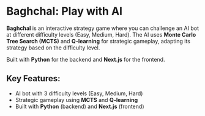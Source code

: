 # Baghchal: Play with AI

**Baghchal** is an interactive strategy game where you can challenge an AI bot at different difficulty levels (Easy, Medium, Hard). The AI uses **Monte Carlo Tree Search (MCTS)** and **Q-learning** for strategic gameplay, adapting its strategy based on the difficulty level.

Built with **Python** for the backend and **Next.js** for the frontend.

## Key Features:
- AI bot with 3 difficulty levels (Easy, Medium, Hard)
- Strategic gameplay using **MCTS** and **Q-learning**
- Built with **Python** (backend) and **Next.js** (frontend)

